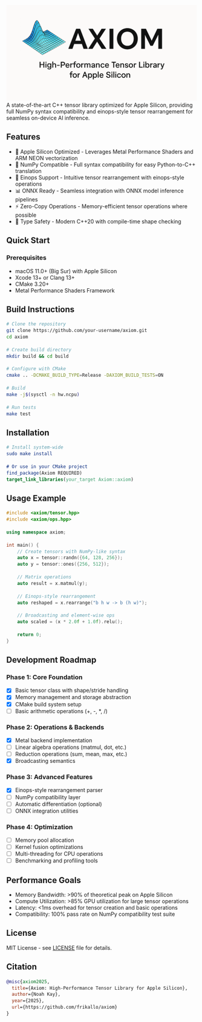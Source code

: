 <img src="assets/axiom-bannar.png">
A state-of-the-art C++ tensor library optimized for Apple Silicon, providing full NumPy syntax compatibility and einops-style tensor rearrangement for seamless on-device AI inference.

## Features
- 🚀 Apple Silicon Optimized - Leverages Metal Performance Shaders and ARM NEON vectorization
- 🐍 NumPy Compatible - Full syntax compatibility for easy Python-to-C++ translation
- 🔄 Einops Support - Intuitive tensor rearrangement with einops-style operations
- 📊 ONNX Ready - Seamless integration with ONNX model inference pipelines
- ⚡ Zero-Copy Operations - Memory-efficient tensor operations where possible
- 🎯 Type Safety - Modern C++20 with compile-time shape checking

## Quick Start
### Prerequisites
- macOS 11.0+ (Big Sur) with Apple Silicon
- Xcode 13+ or Clang 13+
- CMake 3.20+
- Metal Performance Shaders Framework

## Build Instructions
```bash
# Clone the repository
git clone https://github.com/your-username/axiom.git
cd axiom

# Create build directory
mkdir build && cd build

# Configure with CMake
cmake .. -DCMAKE_BUILD_TYPE=Release -DAXIOM_BUILD_TESTS=ON

# Build
make -j$(sysctl -n hw.ncpu)

# Run tests
make test
```

## Installation
```cmake
# Install system-wide
sudo make install

# Or use in your CMake project
find_package(Axiom REQUIRED)
target_link_libraries(your_target Axiom::axiom)
```

## Usage Example
```cpp
#include <axiom/tensor.hpp>
#include <axiom/ops.hpp>

using namespace axiom;

int main() {
    // Create tensors with NumPy-like syntax
    auto x = tensor::randn({64, 128, 256});
    auto y = tensor::ones({256, 512});
    
    // Matrix operations
    auto result = x.matmul(y);
    
    // Einops-style rearrangement
    auto reshaped = x.rearrange("b h w -> b (h w)");
    
    // Broadcasting and element-wise ops
    auto scaled = (x * 2.0f + 1.0f).relu();
    
    return 0;
}
```

## Development Roadmap
### Phase 1: Core Foundation

- [x] Basic tensor class with shape/stride handling
- [x] Memory management and storage abstraction
- [x] CMake build system setup
- [ ] Basic arithmetic operations (+, -, *, /)

### Phase 2: Operations & Backends

- [X] Metal backend implementation
- [ ] Linear algebra operations (matmul, dot, etc.)
- [ ] Reduction operations (sum, mean, max, etc.)
- [X] Broadcasting semantics

### Phase 3: Advanced Features

- [X] Einops-style rearrangement parser
- [ ] NumPy compatibility layer
- [ ] Automatic differentiation (optional)
- [ ] ONNX integration utilities

### Phase 4: Optimization

- [ ] Memory pool allocation
- [ ] Kernel fusion optimizations
- [ ] Multi-threading for CPU operations
- [ ] Benchmarking and profiling tools

## Performance Goals

- Memory Bandwidth: >90% of theoretical peak on Apple Silicon
- Compute Utilization: >85% GPU utilization for large tensor operations
- Latency: <1ms overhead for tensor creation and basic operations
- Compatibility: 100% pass rate on NumPy compatibility test suite

## License
MIT License - see [LICENSE](LICENSE) file for details.

## Citation
```bibtex
@misc{axiom2025,
  title={Axiom: High-Performance Tensor Library for Apple Silicon},
  author={Noah Kay},
  year={2025},
  url={https://github.com/frikallo/axiom}
}
```